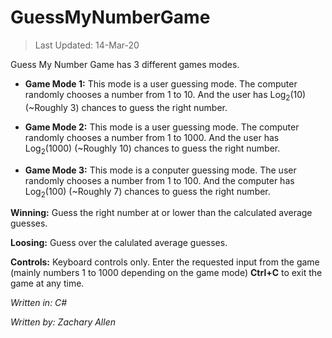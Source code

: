 # GuessMyNumberGame
> Last Updated: 14-Mar-20

Guess My Number Game has 3 different games modes.
- **Game Mode 1:**
This mode is a user guessing mode. The computer randomly chooses a number from 1 to 10. And the user has Log<sub>2</sub>(10) (~Roughly 3) chances to guess the right number. 

- **Game Mode 2:**
This mode is a user guessing mode. The computer randomly chooses a number from 1 to 1000. And the user has Log<sub>2</sub>(1000) (~Roughly 10) chances to guess the right number.

- **Game Mode 3:**
This mode is a conputer guessing mode. The user randomly chooses a number from 1 to 100. And the computer has Log<sub>2</sub>(100) (~Roughly 7) chances to guess the right number.

**Winning:**
Guess the right number at or lower than the calculated average guesses.

**Loosing:**
Guess over the calulated average guesses.

**Controls:**
Keyboard controls only. Enter the requested input from the game (mainly numbers 1 to 1000 depending on the game mode)
**Ctrl+C** to exit the game at any time.


*Written in: C#*

*Written by: Zachary Allen*
